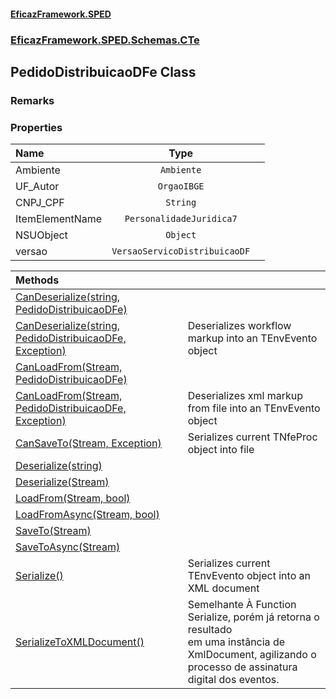 #### [EficazFramework.SPED](EficazFrameworkSPED.md 'EficazFramework SPED')
### [EficazFramework.SPED.Schemas.CTe](EficazFramework.SPED.Schemas.CTe.md 'EficazFramework.SPED.Schemas.CTe')

## PedidoDistribuicaoDFe Class

### Remarks
### Properties

| Name | Type | |
| :--- | :---: | :--- |
| Ambiente | `Ambiente` |  |
| UF_Autor | `OrgaoIBGE` |  |
| CNPJ_CPF | `String` |  |
| ItemElementName | `PersonalidadeJuridica7` |  |
| NSUObject | `Object` |  |
| versao | `VersaoServicoDistribuicaoDF` |  |

| Methods | |
| :--- | :--- |
| [CanDeserialize(string, PedidoDistribuicaoDFe)](EficazFramework.SPED.Schemas.CTe/PedidoDistribuicaoDFe/CanDeserialize(string,PedidoDistribuicaoDFe).md 'EficazFramework.SPED.Schemas.CTe.PedidoDistribuicaoDFe.CanDeserialize(string, EficazFramework.SPED.Schemas.CTe.PedidoDistribuicaoDFe)') | |
| [CanDeserialize(string, PedidoDistribuicaoDFe, Exception)](EficazFramework.SPED.Schemas.CTe/PedidoDistribuicaoDFe/CanDeserialize(string,PedidoDistribuicaoDFe,Exception).md 'EficazFramework.SPED.Schemas.CTe.PedidoDistribuicaoDFe.CanDeserialize(string, EficazFramework.SPED.Schemas.CTe.PedidoDistribuicaoDFe, System.Exception)') | Deserializes workflow markup into an TEnvEvento object |
| [CanLoadFrom(Stream, PedidoDistribuicaoDFe)](EficazFramework.SPED.Schemas.CTe/PedidoDistribuicaoDFe/CanLoadFrom(Stream,PedidoDistribuicaoDFe).md 'EficazFramework.SPED.Schemas.CTe.PedidoDistribuicaoDFe.CanLoadFrom(System.IO.Stream, EficazFramework.SPED.Schemas.CTe.PedidoDistribuicaoDFe)') | |
| [CanLoadFrom(Stream, PedidoDistribuicaoDFe, Exception)](EficazFramework.SPED.Schemas.CTe/PedidoDistribuicaoDFe/CanLoadFrom(Stream,PedidoDistribuicaoDFe,Exception).md 'EficazFramework.SPED.Schemas.CTe.PedidoDistribuicaoDFe.CanLoadFrom(System.IO.Stream, EficazFramework.SPED.Schemas.CTe.PedidoDistribuicaoDFe, System.Exception)') | Deserializes xml markup from file into an TEnvEvento object |
| [CanSaveTo(Stream, Exception)](EficazFramework.SPED.Schemas.CTe/PedidoDistribuicaoDFe/CanSaveTo(Stream,Exception).md 'EficazFramework.SPED.Schemas.CTe.PedidoDistribuicaoDFe.CanSaveTo(System.IO.Stream, System.Exception)') | Serializes current TNfeProc object into file |
| [Deserialize(string)](EficazFramework.SPED.Schemas.CTe/PedidoDistribuicaoDFe/Deserialize(string).md 'EficazFramework.SPED.Schemas.CTe.PedidoDistribuicaoDFe.Deserialize(string)') | |
| [Deserialize(Stream)](EficazFramework.SPED.Schemas.CTe/PedidoDistribuicaoDFe/Deserialize(Stream).md 'EficazFramework.SPED.Schemas.CTe.PedidoDistribuicaoDFe.Deserialize(System.IO.Stream)') | |
| [LoadFrom(Stream, bool)](EficazFramework.SPED.Schemas.CTe/PedidoDistribuicaoDFe/LoadFrom(Stream,bool).md 'EficazFramework.SPED.Schemas.CTe.PedidoDistribuicaoDFe.LoadFrom(System.IO.Stream, bool)') | |
| [LoadFromAsync(Stream, bool)](EficazFramework.SPED.Schemas.CTe/PedidoDistribuicaoDFe/LoadFromAsync(Stream,bool).md 'EficazFramework.SPED.Schemas.CTe.PedidoDistribuicaoDFe.LoadFromAsync(System.IO.Stream, bool)') | |
| [SaveTo(Stream)](EficazFramework.SPED.Schemas.CTe/PedidoDistribuicaoDFe/SaveTo(Stream).md 'EficazFramework.SPED.Schemas.CTe.PedidoDistribuicaoDFe.SaveTo(System.IO.Stream)') | |
| [SaveToAsync(Stream)](EficazFramework.SPED.Schemas.CTe/PedidoDistribuicaoDFe/SaveToAsync(Stream).md 'EficazFramework.SPED.Schemas.CTe.PedidoDistribuicaoDFe.SaveToAsync(System.IO.Stream)') | |
| [Serialize()](EficazFramework.SPED.Schemas.CTe/PedidoDistribuicaoDFe/Serialize().md 'EficazFramework.SPED.Schemas.CTe.PedidoDistribuicaoDFe.Serialize()') | Serializes current TEnvEvento object into an XML document |
| [SerializeToXMLDocument()](EficazFramework.SPED.Schemas.CTe/PedidoDistribuicaoDFe/SerializeToXMLDocument().md 'EficazFramework.SPED.Schemas.CTe.PedidoDistribuicaoDFe.SerializeToXMLDocument()') | Semelhante À Function Serialize, porém já retorna o resultado<br/>em uma instância de XmlDocument, agilizando o processo de assinatura<br/>digital dos eventos. |
